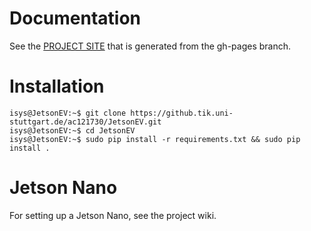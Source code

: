 # Documentation
See the [PROJECT SITE](https://psomers3.github.io/JetsonEV/) that is generated from the gh-pages
branch.

# Installation
```console
isys@JetsonEV:~$ git clone https://github.tik.uni-stuttgart.de/ac121730/JetsonEV.git
isys@JetsonEV:~$ cd JetsonEV
isys@JetsonEV:~$ sudo pip install -r requirements.txt && sudo pip install .
```
# Jetson Nano
For setting up a Jetson Nano, see the project wiki.
